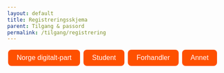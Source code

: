```yaml
---
layout: default
title: Registreringsskjema
parent: Tilgang & passord
permalink: /tilgang/registrering
---
```


<!-- HTML and JavaScript to add buttons and functionality -->
<style>
  .modern-button {
    background-color: #fe5000;
    border: none;
    color: white;
    padding: 10px 20px;
    text-align: center;
    text-decoration: none;
    display: inline-block;
    font-size: 16px;
    margin: 4px 2px;
    cursor: pointer;
    border-radius: 8px;
    transition: background-color 0.3s;
  }

  .modern-button:hover {
    background-color: #0056b3;
  }

  #iframeContainer, #messageContainer {
    margin-top: 20px;
    height: 100vh;
  }

  #iframeContainer iframe {
    width: 100%;
    height: 100%;
    border: none;
  }

  .bold-message {
    font-weight: bold;
  }
</style>

<button class="modern-button" onclick="showIframe('https://www.geonorge.no/NDUserForm/')">Norge digitalt-part</button>
<button class="modern-button" onclick="showStudentMessage()">Student</button>
<button class="modern-button" onclick="openLink('https://www.geonorge.no/Geodataarbeid/Norge-digitalt/avtaler-og-maler/')">Forhandler</button>
<button class="modern-button" onclick="openLink('https://www.kartverket.no/api-og-data/kjope-kartdata')">Annet</button>

<div id="iframeContainer" style="display: none;">
  <iframe></iframe>
</div>
<div id="messageContainer" style="display: none;"></div>

<script>
  function showIframe(url) {
    document.getElementById('iframeContainer').style.display = 'block';
    document.getElementById('iframeContainer').querySelector('iframe').src = url;
    document.getElementById('messageContainer').style.display = 'none';
  }

  function showStudentMessage() {
    var messageContainer = document.getElementById('messageContainer');
    messageContainer.style.display = 'block';
    messageContainer.innerHTML = '<p class="bold-message">Brukertilganger er kun for Norge digitalt parter.<br>Om du er student ber vi deg kontakte ansvarlig ved ditt universitet / høgskole.</p><p class="bold-message"><a href="https://www.geonorge.no/globalassets/geonorge2/parter/nasjonale-parter-i-norge-digitalt-1.pdf" target="_blank">Liste over nasjonale parter i Norge digitalt</a></p>';
    document.getElementById('iframeContainer').style.display = 'none';
  }

  function openLink(url) {
    window.open(url, '_blank');
  }
</script>

